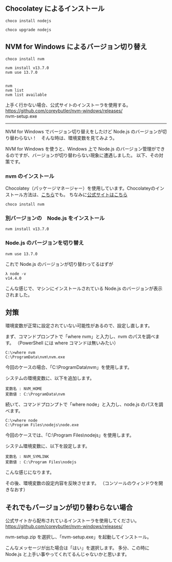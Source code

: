## Chocolatey によるインストール
```
choco install nodejs

choco upgrade nodejs
```

## NVM for Windows によるバージョン切り替え
```
choco install nvm

nvm install v13.7.0
nvm use 13.7.0


nvm
nvm list
nvm list available
```
上手く行かない場合、公式サイトのインストーラを使用する。  
https://github.com/coreybutler/nvm-windows/releases/  
nvm-setup.exe  


___________________________________________________________________

NVM for Windows でバージョン切り替えをしたけど Node.js のバージョンが切り替わらない！　そんな時は、環境変数を見てみよう。

NVM for Windows を使うと、Windows 上で Node.js のバージョン管理ができるのですが、バージョンが切り替わらない現象に遭遇しました。
以下、その対策です。

### nvm のインストール
Chocolatey（パッケージマネージャー）を使用しています。Chocolateyのインストール方法は、[こちら](entry/2017/03/21/230940)でも。
ちなみに[公式サイトはこちら](https://chocolatey.org/install)
```
choco install nvm
```

### 別バージョンの　Node.js をインストール
```
nvm install v13.7.0
```

### Node.js のバージョンを切り替え
```
nvm use 13.7.0
```

これで Node.js のバージョンが切り替わってるはずが
```
λ node -v
v14.4.0
```

こんな感じで、マシンにインストールされている Node.js のバージョンが表示されました。


## 対策
環境変数が正常に設定されていない可能性があるので、設定し直します。

まず、コマンドプロンプトで「where nvm」と入力し、nvm のパスを調べます。
（PowerShell には where コマンドは無いみたい）
```
C:\>where nvm
C:\ProgramData\nvm\nvm.exe
```

今回のケースの場合、「C:\ProgramData\nvm」を使用します。

システムの環境変数に、以下を追加します。
```
変数名 : NVM_HOME
変数値 : C:\ProgramData\nvm
```

続いて、コマンドプロンプトで「where node」と入力し、node.js のパスを調べます。
```
C:\>where node
C:\Program Files\nodejs\node.exe
```
今回のケースでは、「C:\Program Files\nodejs」を使用します。

システム環境変数に、以下を設定します。
```
変数名 : NVM_SYMLINK
変数値 : C:\Program Files\nodejs
```

こんな感じになります。



その後、環境変数の設定内容を反映させます。
（コンソールのウィンドウを開きなおす）


## それでもバージョンが切り替わらない場合
公式サイトから配布されているインストーラを使用してください。
https://github.com/coreybutler/nvm-windows/releases/

nvm-setup.zip を選択し、「nvm-setup.exe」を起動してインストール。


こんなメッセージが出た場合は「はい」を選択します。
多分、この時に Node.js と上手い事やってくれてるんじゃないかと思います。





